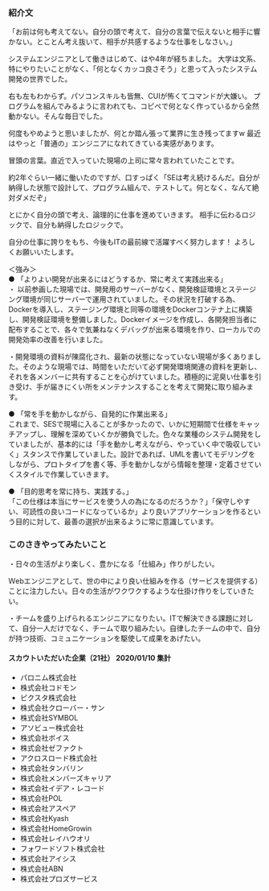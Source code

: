 ### 紹介文

「お前は何も考えてない。自分の頭で考えて、自分の言葉で伝えないと相手に響かない。とことん考え抜いて、相手が共感するような仕事をしなさい。」

システムエンジニアとして働きはじめて、はや4年が経ちました。
大学は文系、特にやりたいことがなく、「何となくカッコ良さそう」と思って入ったシステム開発の世界でした。

右も左もわからず。パソコンスキルも皆無、CUIが怖くてコマンドが大嫌い。
プログラムを組んでみるように言われても、コピペで何となく作っているから全然動かない。そんな毎日でした。

何度もやめようと思いましたが、何とか踏ん張って業界に生き残ってますw
最近はやっと「普通の」エンジニアになれてきている実感があります。

冒頭の言葉。直近で入っていた現場の上司に常々言われていたことです。

約2年ぐらい一緒に働いたのですが、口すっぱく「SEは考え続けるんだ。自分が納得した状態で設計して、プログラム組んで、テストして。何となく、なんて絶対ダメだぞ」

とにかく自分の頭で考え、論理的に仕事を進めていきます。
相手に伝わるロジックで、自分も納得したロジックで。

自分の仕事に誇りをもち、今後もITの最前線で活躍すべく努力します！
よろしくお願いいたします。

＜強み＞  
● 「よりよい開発が出来るにはどうするか、常に考えて実践出来る」  
・ 以前参画した現場では、開発用のサーバーがなく、開発検証環境とステージング環境が同じサーバーで運用されていました。その状況を打破する為、Dockerを導入し、ステージング環境と同等の環境をDockerコンテナ上に構築し、開発検証環境を整備しました。Dockerイメージを作成し、各開発担当者に配布することで、各々で気兼ねなくデバッグが出来る環境を作り、ローカルでの開発効率の改善を行いました。  

・開発環境の資料が陳腐化され、最新の状態になっていない現場が多くありました。そのような現場では、時間をいただいて必ず開発環境関連の資料を更新し、それを各メンバーに共有することを心がけていました。積極的に泥臭い仕事を引き受け、手が届きにくい所をメンテナンスすることを考えて開発に取り組みます。  

● 「常を手を動かしながら、自発的に作業出来る」  
これまで、SESで現場に入ることが多かったので、いかに短期間で仕様をキャッチアップし、理解を深めていくかが勝負でした。色々な業種のシステム開発をしていましたが、基本的には「手を動かし考えながら、やっていく中で吸収していく」スタンスで作業していました。設計であれば、UMLを書いてモデリングをしながら、プロトタイプを書く等、手を動かしながら情報を整理・定着させていくスタイルで作業していきます。  

● 「目的思考を常に持ち、実践する。」  
「この仕様は本当にサービスを使う人の為になるのだろうか？」「保守しやすい、可読性の良いコードになっているか」より良いアプリケーションを作るという目的に対して、最善の選択が出来るように常に意識しています。

### このさきやってみたいこと
・日々の生活がより楽しく、豊かになる「仕組み」作りがしたい。

Ｗebエンジニアとして、世の中により良い仕組みを作る（サービスを提供する）ことに注力したい。日々の生活がワクワクするような仕掛け作りをしていきたい。

・チームを盛り上げられるエンジニアになりたい。ITで解決できる課題に対して、自分一人だけでなく、チームで取り組みたい。自律したチームの中で、自分が持つ技術、コミュニケーションを駆使して成果をあげたい。

#### スカウトいただいた企業（21社） 2020/01/10 集計
- パロニム株式会社
- 株式会社コドモン
- ピクスタ株式会社
- 株式会社クローバー・サン
- 株式会社SYMBOL
- アソビュー株式会社
- 株式会社ボイス
- 株式会社ゼファクト
- アクロスロード株式会社
- 株式会社タンバリン
- 株式会社メンバーズキャリア
- 株式会社イデア・レコード
- 株式会社POL
- 株式会社アスペア
- 株式会社Kyash
- 株式会社HomeGrowin
- 株式会社レイハウオリ
- フォワードソフト株式会社
- 株式会社アイシス
- 株式会社ABN
- 株式会社プロズサービス
